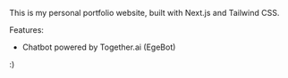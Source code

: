 This is my personal portfolio website, built with Next.js and Tailwind CSS.

Features:
- Chatbot powered by Together.ai (EgeBot)

:)
